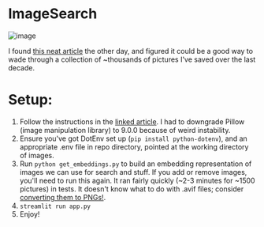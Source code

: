 # ImageSearch
![image](https://github.com/DecafSunrise/ImageSearch/assets/36832027/a390b613-0f15-498f-b986-e920c321d7c3)

I found [this neat article](https://python.plainenglish.io/creating-an-image-search-app-in-python-using-clip-and-streamlit-854933d742ca) the other day, and figured it could be a good way to wade through a collection of ~thousands of pictures I've saved over the last decade. 

# Setup:
1. Follow the instructions in the [linked article](https://python.plainenglish.io/creating-an-image-search-app-in-python-using-clip-and-streamlit-854933d742ca). I had to downgrade Pillow (image manipulation library) to 9.0.0 because of weird instability.
2. Ensure you've got DotEnv set up (`pip install python-dotenv`), and an appropriate .env file in repo directory, pointed at the working directory of images.
3. Run `python get_embeddings.py` to build an embedding representation of images we can use for search and stuff. If you add or remove images, you'll need to run this again. It ran fairly quickly (~2-3 minutes for ~1500 pictures) in tests. It doesn't know what to do with .avif files; consider [converting them to PNGs!](https://github.com/DecafSunrise/Convert-to-PNG).
4. `streamlit run app.py`
5. Enjoy!
